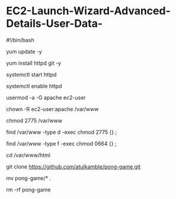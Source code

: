 # EC2-Launch-Wizard-Advanced-Details-User-Data-



#!/bin/bash

yum update -y

yum install httpd git -y

systemctl start httpd

systemctl enable httpd

usermod -a -G apache ec2-user

chown -R ec2-user:apache /var/www

chmod 2775 /var/www

find /var/www -type d -exec chmod 2775 {} \;

find /var/www -type f -exec chmod 0664 {} \;

cd /var/www/html

git clone https://github.com/atulkamble/pong-game.git

mv pong-game/* .

rm -rf pong-game

